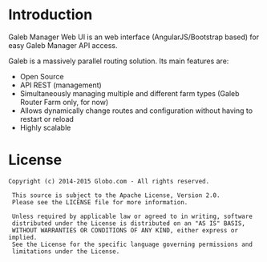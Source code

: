 # Introduction

Galeb Manager Web UI is an web interface (AngularJS/Bootstrap based) for easy Galeb Manager API access.<br/>

Galeb is a massively parallel routing solution. Its main features are:

- Open Source
- API REST (management)
- Simultaneously managing multiple and different farm types (Galeb Router Farm only, for now)
- Allows dynamically change routes and configuration without having to restart or reload
- Highly scalable

# License

```copyright
Copyright (c) 2014-2015 Globo.com - All rights reserved.

 This source is subject to the Apache License, Version 2.0.
 Please see the LICENSE file for more information.

 Unless required by applicable law or agreed to in writing, software
 distributed under the License is distributed on an "AS IS" BASIS,
 WITHOUT WARRANTIES OR CONDITIONS OF ANY KIND, either express or implied.
 See the License for the specific language governing permissions and
 limitations under the License.
```
